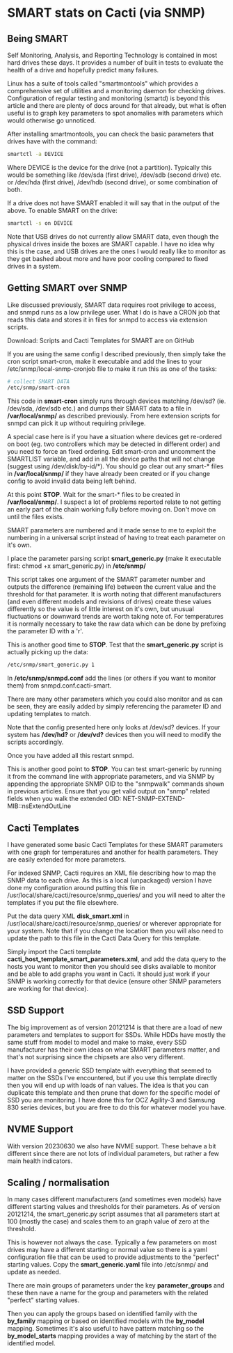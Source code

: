 # SMART stats on Cacti (via SNMP)

## Being SMART

Self Monitoring, Analysis, and Reporting Technology is contained in most hard drives these days. It provides a number of built in tests to evaluate the health of a drive and hopefully predict many failures.

Linux has a suite of tools called "smartmontools" which provides a comprehensive set of utilities and a monitoring daemon for checking drives. Configuration of regular testing and monitoring (smartd) is beyond this article and there are plenty of docs around for that already, but what is often useful is to graph key parameters to spot anomalies with parameters which would otherwise go unnoticed.

After installing smartmontools, you can check the basic parameters that drives have with the command:

```sh
smartctl -a DEVICE
```

Where DEVICE is the device for the drive (not a partition). Typically this would be something like /dev/sda (first drive), /dev/sdb (second drive) etc. or /dev/hda (first drive), /dev/hdb (second drive), or some combination of both.

If a drive does not have SMART enabled it will say that in the output of the above. To enable SMART on the drive:

```sh
smartctl -s on DEVICE
```

Note that USB drives do not currently allow SMART data, even though the physical drives inside the boxes are SMART capable. I have no idea why this is the case, and USB drives are the ones I would really like to monitor as they get bashed about more and have poor cooling compared to fixed drives in a system.

## Getting SMART over SNMP

Like discussed previously, SMART data requires root privilege to access, and snmpd runs as a low privilege user. What I do is have a CRON job that reads this data and stores it in files for snmpd to access via extension scripts.

Download:  Scripts and Cacti Templates for SMART are on GitHub

If you are using the same config I described previously, then simply take the cron script smart-cron, make it executable and add the lines to your /etc/snmp/local-snmp-cronjob file to make it run this as one of the tasks:

```sh
# collect SMART DATA
/etc/snmp/smart-cron
```

This code in **smart-cron** simply runs through devices matching /dev/sd? (ie. /dev/sda, /dev/sdb etc.) and dumps their SMART data to a file in **/var/local/snmp/** as described previously.  From here extension scripts for snmpd can pick it up without requiring privilege.

A special case here is if you have a situation where devices get re-ordered on boot (eg. two controllers which may be detected in different order) and you need to force an fixed ordering. Edit smart-cron and uncomment the SMARTLIST variable, and add in all the device paths that will not change (suggest using /dev/disk/by-id/\*). You should go clear out any smart-* files in **/var/local/snmp/** if they have already been created or if you change config to avoid invalid data being left behind.

At this point **STOP**. Wait for the smart-* files to be created in **/var/local/snmp/**. I suspect a lot of problems reported relate to not getting an early part of the chain working fully before moving on. Don't move on until the files exists.

SMART parameters are numbered and it made sense to me to exploit the numbering in a universal script instead of having to treat each parameter on it's own.

I place the parameter parsing script **smart\_generic.py** (make it executable first: chmod +x smart\_generic.py) in **/etc/snmp/**

This script takes one argument of the SMART parameter number and outputs the difference (remaining life) between the current value and the threshold for that parameter. It is worth noting that different manufacturers (and even different models and revisions of drives) create these values differently so the value is of little interest on it's own, but unusual fluctuations or downward trends are worth taking note of. For temperatures it is normally necessary to take the raw data which can be done by prefixing the parameter ID with a 'r'.

This is another good time to **STOP**. Test that the **smart\_generic.py** script is actually picking up the data:

```sh
/etc/snmp/smart_generic.py 1
```

In **/etc/snmp/snmpd.conf** add the lines (or others if you want to monitor them) from snmpd.conf.cacti-smart.

There are many other parameters which you could also monitor and as can be seen, they are easily added by simply referencing the parameter ID and updating templates to match.

Note that the config presented here only looks at /dev/sd? devices. If your system has **/dev/hd?** or **/dev/vd?** devices then you will need to modify the scripts accordingly.

Once you have added all this restart snmpd.

This is another good point to **STOP**. You can test smart-generic by running it from the command line with appropriate parameters, and via SNMP by appending the appropriate SNMP OID to the "snmpwalk" commands shown in previous articles. Ensure that you get valid output on "snmp" related fields when you walk the extended OID: NET-SNMP-EXTEND-MIB::nsExtendOutLine

## Cacti Templates

I have generated some basic Cacti Templates for these SMART parameters with one graph for temperatures and another for health parameters. They are easily extended for more parameters.

For indexed SNMP, Cacti requires an XML file describing how to map the SNMP data to each drive. As this is a local (unpackaged) version I have done my configuration around putting this file in /usr/local/share/cacti/resource/snmp_queries/ and you will need to alter the templates if you put the file elsewhere.

Put the data query XML **disk_smart.xml** in /usr/local/share/cacti/resource/snmp_queries/ or wherever appropriate for your system. Note that if you change the location then you will also need to update the path to this file in the Cacti Data Query for this template.

Simply import the Cacti template **cacti_host_template_smart_parameters.xml**, and add the data query to the hosts you want to monitor then you should see disks available to monitor and be able to add graphs you want in Cacti. It should just work if your SNMP is working correctly for that device (ensure other SNMP parameters are working for that device).

## SSD Support

The big improvement as of version 20121214 is that there are a load of new parameters and templates to support for SSDs. While HDDs have mostly the same stuff from model to model and make to make, every SSD manufacturer has their own ideas on what SMART parameters matter, and that's not surprising since the chipsets are also very different.

I have provided a generic SSD template with everything that seemed to matter on the SSDs I've encountered, but if you use this template directly then you will end up with loads of nan values. The idea is that you can duplicate this template and then prune that down for the specific model of SSD you are monitoring. I have done this for OCZ Agility-3 and Samsung 830 series devices, but you are free to do this for whatever model you have.

## NVME Support

With version 20230630 we also have NVME support. These behave a bit different since there are not lots of individual parameters, but rather a few main health indicators.

## Scaling / normalisation

In many cases different manufacturers (and sometimes even models) have different starting values and thresholds for their parameters. As of version 20121214, the smart\_generic.py script assumes that all parameters start at 100 (mostly the case) and scales them to an graph value of zero at the threshold.

This is however not always the case. Typically a few parameters on most drives may have a different starting or normal value so there is a yaml configuration file that can be used to provide adjustments to the "perfect" starting values. Copy the **smart\_generic.yaml** file into /etc/snmp/ and update as needed.

There are main groups of parameters under the key **parameter\_groups** and these then nave a name for the group and parameters with the related "perfect" starting values.

Then you can apply the groups based on identified family with the **by\_family** mapping or based on identified models with the **by\_model** mapping. Sometimes it's also useful to have pattern matching so the **by\_model\_starts** mapping provides a way of matching by the start of the identified model.


